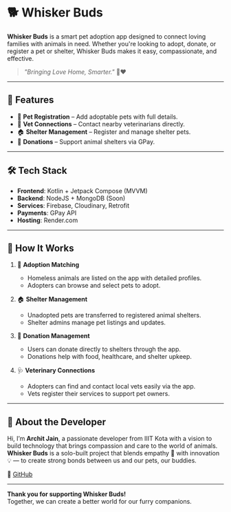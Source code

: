 # 🐕 Whisker Buds

**Whisker Buds** is a smart pet adoption app designed to connect loving families with animals in need. Whether you're looking to adopt, donate, or register a pet or shelter, Whisker Buds makes it easy, compassionate, and effective.

> _"Bringing Love Home, Smarter."_ 🏡❤️

---

## 🎯 Features

- 🐶 **Pet Registration** – Add adoptable pets with full details.
- 🏥 **Vet Connections** – Contact nearby veterinarians directly.
- 🏠 **Shelter Management** – Register and manage shelter pets.
- 💖 **Donations** – Support animal shelters via GPay.

---

## 🛠 Tech Stack

- **Frontend**: Kotlin + Jetpack Compose (MVVM)
- **Backend**: NodeJS + MongoDB (Soon)
- **Services**: Firebase, Cloudinary, Retrofit
- **Payments**: GPay API
- **Hosting**: Render.com

---

## 📱 How It Works

1. 🐾 **Adoption Matching**
    - Homeless animals are listed on the app with detailed profiles.
    - Adopters can browse and select pets to adopt.

2. 🏠 **Shelter Management**
    - Unadopted pets are transferred to registered animal shelters.
    - Shelter admins manage pet listings and updates.

3. 💸 **Donation Management**
    - Users can donate directly to shelters through the app.
    - Donations help with food, healthcare, and shelter upkeep.

4. 🩺 **Veterinary Connections**
    - Adopters can find and contact local vets easily via the app.
    - Vets register their services to support pet owners.

---

## 👤 About the Developer

Hi, I’m **Archit Jain**, a passionate developer from IIIT Kota with a vision to build technology that brings compassion and care to the world of animals.  
**Whisker Buds** is a solo-built project that blends empathy 🤝 with innovation 💡 — to create strong bonds between us and our pets, our buddies.

🔗 [GitHub](https://github.com/architj71)

---

**Thank you for supporting Whisker Buds!**  
Together, we can create a better world for our furry companions. 

